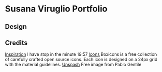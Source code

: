 
# Susana Viruglio Portfolio

## Design

## Credits

[Inspiration](https://www.youtube.com/watch?v=Tkp3FDgOueM&list=PLA9oyBlTfuCi76n9Bz0cJkbgg1WU09xg0&index=2)
I have stop in the minute 19:57
[Icons](https://boxicons.com/)
Boxicons is a free collection of carefully crafted open source icons. Each icon is designed on a 24px grid with the material guidelines.
[Unspash](https://unsplash.com/photos/hello-neon-light-signage-3MYvgsH1uK0)
Free image from Pablo Gentile
